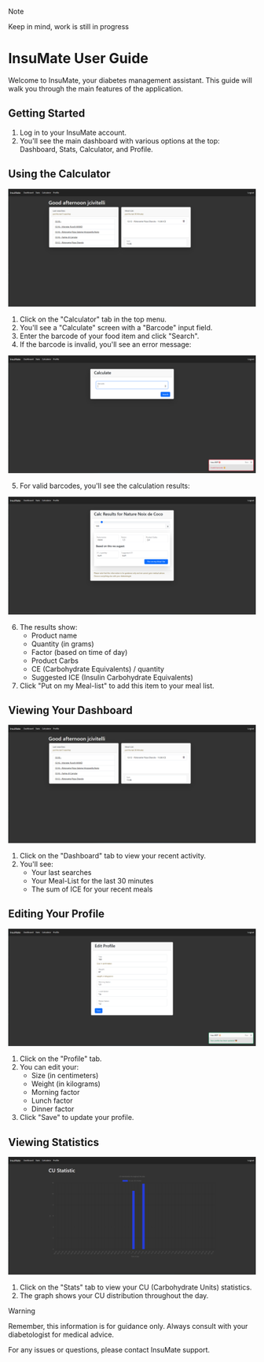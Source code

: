 >[!NOTE]
>
> Keep in mind, work is still in progress

# InsuMate User Guide

Welcome to InsuMate, your diabetes management assistant. This guide will walk you through the main features of the application.

## Getting Started

1. Log in to your InsuMate account.
2. You'll see the main dashboard with various options at the top: Dashboard, Stats, Calculator, and Profile.

## Using the Calculator

![Calculator Interface](pics/dashboard.png)

1. Click on the "Calculator" tab in the top menu.
2. You'll see a "Calculate" screen with a "Barcode" input field.
3. Enter the barcode of your food item and click "Search".
4. If the barcode is invalid, you'll see an error message:

![Invalid Barcode](pics/calc_error.png)

5. For valid barcodes, you'll see the calculation results:

![Calculation Results](pics/calc.png)

6. The results show:
   - Product name
   - Quantity (in grams)
   - Factor (based on time of day)
   - Product Carbs
   - CE (Carbohydrate Equivalents) / quantity
   - Suggested ICE (Insulin Carbohydrate Equivalents)
7. Click "Put on my Meal-list" to add this item to your meal list.

## Viewing Your Dashboard

![Dashboard](pics/dashboard.png)

1. Click on the "Dashboard" tab to view your recent activity.
2. You'll see:
   - Your last searches
   - Your Meal-List for the last 30 minutes
   - The sum of ICE for your recent meals

## Editing Your Profile

![Edit Profile](pics/profile.png)

1. Click on the "Profile" tab.
2. You can edit your:
   - Size (in centimeters)
   - Weight (in kilograms)
   - Morning factor
   - Lunch factor
   - Dinner factor
3. Click "Save" to update your profile.

## Viewing Statistics

![Statistics](pics/stats.png)

1. Click on the "Stats" tab to view your CU (Carbohydrate Units) statistics.
2. The graph shows your CU distribution throughout the day.

> [!WARNING]
>
> Remember, this information is for guidance only. Always consult with your diabetologist for medical advice.
>
>For any issues or questions, please contact InsuMate support.
